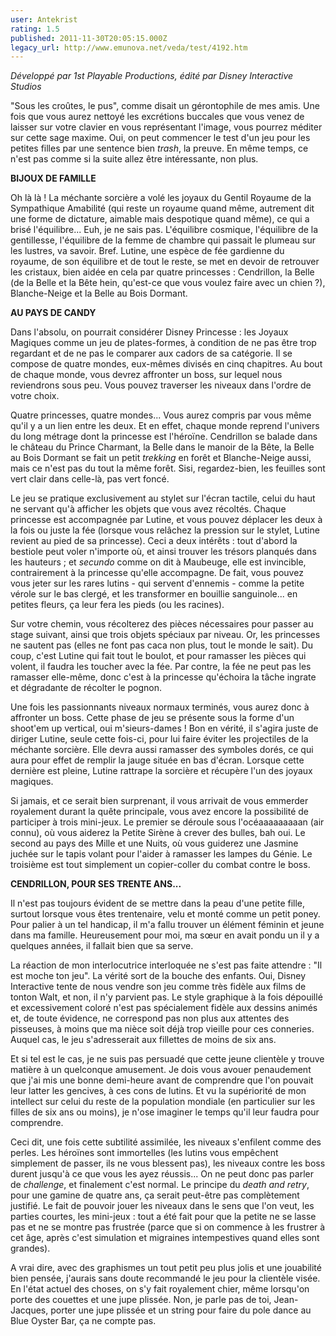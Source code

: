 ```yaml
---
user: Antekrist
rating: 1.5
published: 2011-11-30T20:05:15.000Z
legacy_url: http://www.emunova.net/veda/test/4192.htm
---
```

_Développé par 1st Playable Productions, édité par Disney Interactive Studios_  

  

"Sous les croûtes, le pus", comme disait un gérontophile de mes amis. Une fois que vous aurez nettoyé les excrétions buccales que vous venez de laisser sur votre clavier en vous représentant l'image, vous pourrez méditer sur cette sage maxime. Oui, on peut commencer le test d'un jeu pour les petites filles par une sentence bien _trash_, la preuve. En même temps, ce n'est pas comme si la suite allez être intéressante, non plus.  

  

**BIJOUX DE FAMILLE**  

Oh là là ! La méchante sorcière a volé les joyaux du Gentil Royaume de la Sympathique Amabilité (qui reste un royaume quand même, autrement dit une forme de dictature, aimable mais despotique quand même), ce qui a brisé l'équilibre... Euh, je ne sais pas. L'équilibre cosmique, l'équilibre de la gentillesse, l'équilibre de la femme de chambre qui passait le plumeau sur les lustres, va savoir. Bref. Lutine, une espèce de fée gardienne du royaume, de son équilibre et de tout le reste, se met en devoir de retrouver les cristaux, bien aidée en cela par quatre princesses : Cendrillon, la Belle (de la Belle et la Bête hein, qu'est-ce que vous voulez faire avec un chien ?), Blanche-Neige et la Belle au Bois Dormant.  

  

**AU PAYS DE CANDY**  

Dans l'absolu, on pourrait considérer Disney Princesse : les Joyaux Magiques comme un jeu de plates-formes, à condition de ne pas être trop regardant et de ne pas le comparer aux cadors de sa catégorie. Il se compose de quatre mondes, eux-mêmes divisés en cinq chapitres. Au bout de chaque monde, vous devrez affronter un boss, sur lequel nous reviendrons sous peu. Vous pouvez traverser les niveaux dans l'ordre de votre choix.  

Quatre princesses, quatre mondes... Vous aurez compris par vous même qu'il y a un lien entre les deux. Et en effet, chaque monde reprend l'univers du long métrage dont la princesse est l'héroïne. Cendrillon se balade dans le château du Prince Charmant, la Belle dans le manoir de la Bête, la Belle au Bois Dormant se fait un petit _trekking_ en forêt et Blanche-Neige aussi, mais ce n'est pas du tout la même forêt. Sisi, regardez-bien, les feuilles sont vert clair dans celle-là, pas vert foncé.  

Le jeu se pratique exclusivement au stylet sur l'écran tactile, celui du haut ne servant qu'à afficher les objets que vous avez récoltés. Chaque princesse est accompagnée par Lutine, et vous pouvez déplacer les deux à la fois ou juste la fée (lorsque vous relâchez la pression sur le stylet, Lutine revient au pied de sa princesse). Ceci a deux intérêts : tout d'abord la bestiole peut voler n'importe où, et ainsi trouver les trésors planqués dans les hauteurs ; et _secundo_ comme on dit à Maubeuge, elle est invincible, contrairement à la princesse qu'elle accompagne. De fait, vous pouvez vous jeter sur les rares lutins - qui servent d'ennemis - comme la petite vérole sur le bas clergé, et les transformer en bouillie sanguinole... en petites fleurs, ça leur fera les pieds (ou les racines).  

Sur votre chemin, vous récolterez des pièces nécessaires pour passer au stage suivant, ainsi que trois objets spéciaux par niveau. Or, les princesses ne sautent pas (elles ne font pas caca non plus, tout le monde le sait). Du coup, c'est Lutine qui fait tout le boulot, et pour ramasser les pièces qui volent, il faudra les toucher avec la fée. Par contre, la fée ne peut pas les ramasser elle-même, donc c'est à la princesse qu'échoira la tâche ingrate et dégradante de récolter le pognon.  

Une fois les passionnants niveaux normaux terminés, vous aurez donc à affronter un boss. Cette phase de jeu se présente sous la forme d'un shoot'em up vertical, oui m'sieurs-dames ! Bon en vérité, il s'agira juste de diriger Lutine, seule cette fois-ci, pour lui faire éviter les projectiles de la méchante sorcière. Elle devra aussi ramasser des symboles dorés, ce qui aura pour effet de remplir la jauge située en bas d'écran. Lorsque cette dernière est pleine, Lutine rattrape la sorcière et récupère l'un des joyaux magiques.  

Si jamais, et ce serait bien surprenant, il vous arrivait de vous emmerder royalement durant la quête principale, vous avez encore la possibilité de participer à trois mini-jeux. Le premier se déroule sous l'océaaaaaaaaan (air connu), où vous aiderez la Petite Sirène à crever des bulles, bah oui. Le second au pays des Mille et une Nuits, où vous guiderez une Jasmine juchée sur le tapis volant pour l'aider à ramasser les lampes du Génie. Le troisième est tout simplement un copier-coller du combat contre le boss.  

  

**CENDRILLON, POUR SES TRENTE ANS...**  

Il n'est pas toujours évident de se mettre dans la peau d'une petite fille, surtout lorsque vous êtes trentenaire, velu et monté comme un petit poney. Pour palier à un tel handicap, il m'a fallu trouver un élément féminin et jeune dans ma famille. Heureusement pour moi, ma sœur en avait pondu un il y a quelques années, il fallait bien que sa serve.  

La réaction de mon interlocutrice interloquée ne s'est pas faite attendre : "Il est moche ton jeu". La vérité sort de la bouche des enfants. Oui, Disney Interactive tente de nous vendre son jeu comme très fidèle aux films de tonton Walt, et non, il n'y parvient pas. Le style graphique à la fois dépouillé et excessivement coloré n'est pas spécialement fidèle aux dessins animés et, de toute évidence, ne correspond pas non plus aux attentes des pisseuses, à moins que ma nièce soit déjà trop vieille pour ces conneries. Auquel cas, le jeu s'adresserait aux fillettes de moins de six ans.  

Et si tel est le cas, je ne suis pas persuadé que cette jeune clientèle y trouve matière à un quelconque amusement. Je dois vous avouer penaudement que j'ai mis une bonne demi-heure avant de comprendre que l'on pouvait leur latter les gencives, à ces cons de lutins. Et vu la supériorité de mon intellect sur celui du reste de la population mondiale (en particulier sur les filles de six ans ou moins), je n'ose imaginer le temps qu'il leur faudra pour comprendre.  

Ceci dit, une fois cette subtilité assimilée, les niveaux s'enfilent comme des perles. Les héroïnes sont immortelles (les lutins vous empêchent simplement de passer, ils ne vous blessent pas), les niveaux contre les boss durent jusqu'à ce que vous les ayez réussis... On ne peut donc pas parler de _challenge_, et finalement c'est normal. Le principe du _death and retry_, pour une gamine de quatre ans, ça serait peut-être pas complètement justifié. Le fait de pouvoir jouer les niveaux dans le sens que l'on veut, les parties courtes, les mini-jeux : tout a été fait pour que la petite ne se lasse pas et ne se montre pas frustrée (parce que si on commence à les frustrer à cet âge, après c'est simulation et migraines intempestives quand elles sont grandes).  

A vrai dire, avec des graphismes un tout petit peu plus jolis et une jouabilité bien pensée, j'aurais sans doute recommandé le jeu pour la clientèle visée. En l'état actuel des choses, on s'y fait royalement chier, même lorsqu'on porte des couettes et une jupe plissée. Non, je parle pas de toi, Jean-Jacques, porter une jupe plissée et un string pour faire du pole dance au Blue Oyster Bar, ça ne compte pas.